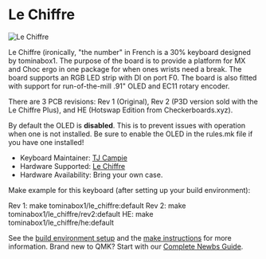 # Le Chiffre

![Le Chiffre](https://i.imgur.com/X1WsUmdl.png)

Le Chiffre (ironically, "the number" in French is a 30% keyboard designed by tominabox1.  The purpose of the board is to provide a platform for MX and Choc ergo in one package for when ones wrists need a break. The board supports an RGB LED strip with DI on port F0. The board is also fitted with support for run-of-the-mill .91" OLED and EC11 rotary encoder.  

There are 3 PCB revisions: Rev 1 (Original), Rev 2 (P3D version sold with the Le Chiffre Plus), and HE (Hotswap Edition from Checkerboards.xyz).

By default the OLED is **disabled**. This is to prevent issues with operation when one is not installed. Be sure to enable the OLED in the rules.mk file if you have one installed!
 
* Keyboard Maintainer: [TJ Campie](https://github.com/tominabox1)
* Hardware Supported: [Le Chiffre](https://github.com/tominabox1/Le-Chiffre-Keyboard)
* Hardware Availability: Bring your own case.

Make example for this keyboard (after setting up your build environment):

Rev 1:    make tominabox1/le_chiffre:default
Rev 2:    make tominabox1/le_chiffre/rev2:default
HE:       make tominabox1/le_chiffre/he:default

See the [build environment setup](https://docs.qmk.fm/#/getting_started_build_tools) and the [make instructions](https://docs.qmk.fm/#/getting_started_make_guide) for more information. Brand new to QMK? Start with our [Complete Newbs Guide](https://docs.qmk.fm/#/newbs).
